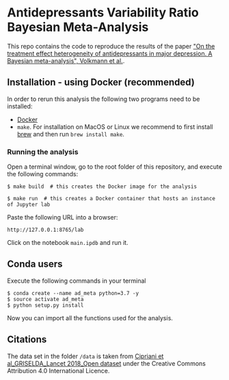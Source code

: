 # Antidepressants Variability Ratio Bayesian Meta-Analysis

This repo contains the code to reproduce the results of the paper
["On the treatment effect heterogeneity of antidepressants in major depression.
A Bayesian meta-analysis",
Volkmann et al.](https://www.medrxiv.org/content/10.1101/2020.02.20.19015677v1).

## Installation - using Docker (recommended)
In order to rerun this analysis the following two programs need
to be installed:
- [Docker](https://docs.docker.com/)
- `make`. For installation on MacOS or Linux we recommend to
first install [brew](https://brew.sh/) and then run `brew install make`.

### Running the analysis

Open a terminal window, go to the root folder of this repository,
and execute the following commands:

    $ make build  # this creates the Docker image for the analysis  

    $ make run  # this creates a Docker container that hosts an instance of Jupyter lab
    
Paste the following URL into a browser:

    http://127.0.0.1:8765/lab
    
Click on the notebook `main.ipdb` and run it.
    
## Conda users

Execute the following commands in your terminal

    $ conda create --name ad_meta python=3.7 -y
	$ source activate ad_meta
    $ python setup.py install
    
Now you can import all the functions used for the analysis.


## Citations
The data set in the folder `/data` is taken from
[Cipriani et al_GRISELDA_Lancet 2018_Open dataset](https://data.mendeley.com/datasets/83rthbp8ys/2)
under the Creative Commons Attribution 4.0 International Licence.
